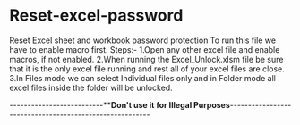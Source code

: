 # Reset-excel-password
Reset Excel sheet and workbook password protection
To run this file we have to enable macro first.
Steps:-
1.Open any other excel file and enable macros, if not enabled.
2.When running the Excel_Unlock.xlsm file be sure that it is the only excel file running and rest all of your excel files are close.
3.In Files mode we can select Individual files only and in Folder mode all excel files inside the folder will be unlocked.

--------------------------********Don't use it for Illegal Purposes******--------------------------------------------------------
